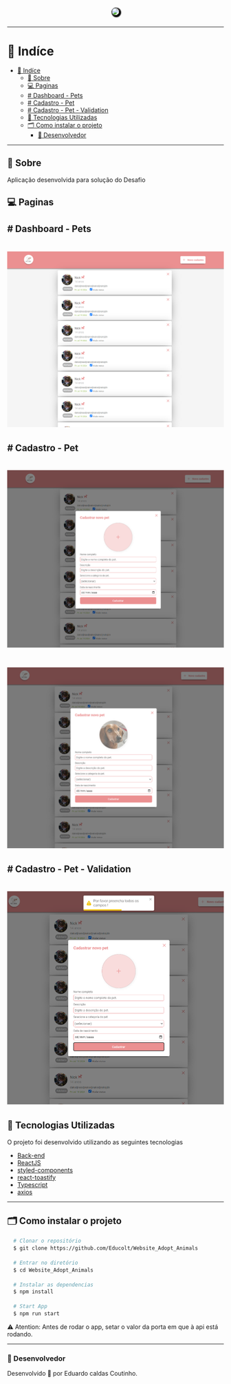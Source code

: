 <h1 align="center" style="color: black;">
    <img src="https://i.ibb.co/8jZWXGR/logo.jpg" style="border-radius: 120px; border: 1px solid #000;
    box-shadow: 2px 2px 2px 2px " />
</h1>

---


# 📍 Indíce

- [📍 Indíce](#-indíce)
  - [🔖 Sobre](#-sobre)
  - [💻 Paginas](#-paginas)
  - [# Dashboard - Pets](#-dashboard---pets)
  - [# Cadastro - Pet](#-cadastro---pet)
  - [# Cadastro - Pet - Validation](#-cadastro---pet---validation)
  - [🚀 Tecnologias Utilizadas](#-tecnologias-utilizadas)
  - [🗂 Como instalar o projeto](#-como-instalar-o-projeto)
    - [🧔 Desenvolvedor](#-desenvolvedor)

---

## 🔖 Sobre

Aplicação desenvolvida para solução do Desafio

## 💻 Paginas

## # Dashboard - Pets

<h1 align="center">

  <img src="./assets/dashboard.png" weight="400" />

</h1>

## # Cadastro - Pet

<h1 align="center">

  <img src="./assets/registerScreenForm.png" weight="400" />

</h1>

<h1 align="center">

  <img src="./assets/registerScreenFormField.png" weight="400" />

</h1>

## # Cadastro - Pet - Validation

<h1 align="center">

  <img src="./assets/registerScreenValidation.png" weight="400" />

</h1>

## 🚀 Tecnologias Utilizadas

O projeto foi desenvolvido utilizando as seguintes tecnologias

- [Back-end](https://github.com/Educolt/API_Adopt_Animals)
- [ReactJS](https://pt-br.reactjs.org/)
- [styled-components](https://styled-components.com/)
- [react-toastify](https://fkhadra.github.io/react-toastify/introduction)
- [Typescript](https://www.typescriptlang.org/)
- [axios](https://axios-http.com/docs/intro)

---

## 🗂 Como instalar o projeto

```bash
  # Clonar o repositório
  $ git clone https://github.com/Educolt/Website_Adopt_Animals

  # Entrar no diretório
  $ cd Website_Adopt_Animals

  # Instalar as dependencias
  $ npm install

  # Start App
  $ npm run start

```
⚠️ Atention: Antes de rodar o app, setar o valor da porta em que à api está rodando.

---

### 🧔 Desenvolvedor
Desenvolvido 💜 por Eduardo caldas Coutinho.
